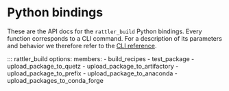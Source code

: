# Python bindings

These are the API docs for the `rattler_build` Python bindings.
Every function corresponds to a CLI command.
For a description of its parameters and behavior we therefore refer to the [CLI reference](./cli.md).

::: rattler_build
    options:
        members:
            - build_recipes
            - test_package
            - upload_package_to_quetz
            - upload_package_to_artifactory
            - upload_package_to_prefix
            - upload_package_to_anaconda
            - upload_packages_to_conda_forge
